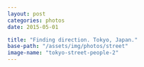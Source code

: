 ```yaml
---
layout: post
categories: photos
date: 2015-05-01

title: "Finding direction. Tokyo, Japan."
base-path: "/assets/img/photos/street"
image-name: "tokyo-street-people-2"
---
```


